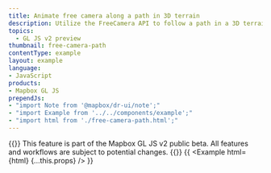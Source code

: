 ```yaml
---
title: Animate free camera along a path in 3D terrain
description: Utilize the FreeCamera API to follow a path in a 3D terrain
topics:
  - GL JS v2 preview
thumbnail: free-camera-path
contentType: example
layout: example
language:
- JavaScript
products:
- Mapbox GL JS
prependJs:
- "import Note from '@mapbox/dr-ui/note';"
- "import Example from '../../components/example';"
- "import html from './free-camera-path.html';"
---
```


{{<Note title='Public beta' theme="beta" >}}
This feature is part of the Mapbox GL JS v2 public beta. All features and workflows are subject to potential changes.
{{</Note>}}
{{ <Example html={html} {...this.props} /> }}
